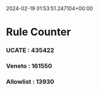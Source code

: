 2024-02-19 01:53:51.247104+00:00
# Rule Counter 
 ### UCATE : 435422

 ### Veneto : 161550

 ### Allowlist : 13930